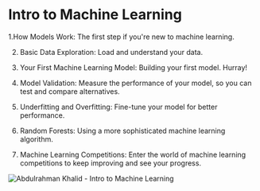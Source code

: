 # Intro to Machine Learning

1.How Models Work:
The first step if you're new to machine learning.

2. Basic Data Exploration:
Load and understand your data.

3. Your First Machine Learning Model:
Building your first model. Hurray!

4. Model Validation:
Measure the performance of your model, so you can test and compare alternatives.

5. Underfitting and Overfitting:
Fine-tune your model for better performance.

6. Random Forests:
Using a more sophisticated machine learning algorithm.

7. Machine Learning Competitions:
Enter the world of machine learning competitions to keep improving and see your progress.

![Abdulrahman Khalid - Intro to Machine Learning](https://user-images.githubusercontent.com/76521677/207449403-848762e1-b70b-46d0-8c12-fe3427427d46.png)
